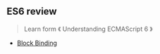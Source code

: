## ES6 review

> Learn form 《 Understanding ECMAScript 6 》

- [Block Binding](https://github.com/PerezYuan/es6-storm/blob/master/block-bindings.md)